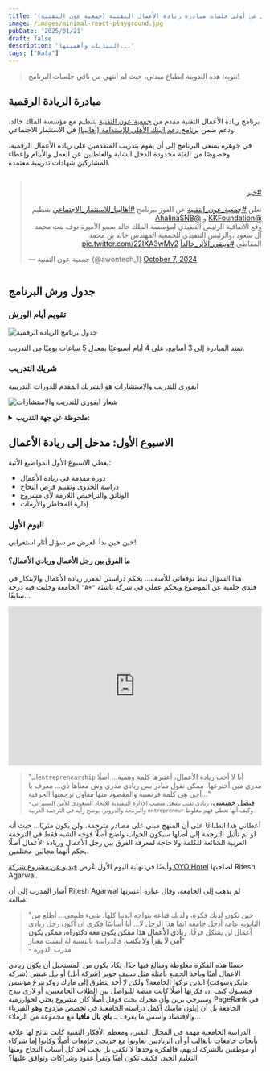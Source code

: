 ```yaml
---
title: 'انطباع مبدئي عن أولى جلسات مبادرة ريادة الأعمال التقنية (جمعية عون التقنية)'
image: /images/minimal-react-playground.jpg
pubDate: '2025/01/21'
draft: false
description: 'البيانات وأهميتها...'
tags: ["Data"]
---
```

> تنويه: هذه التدوينة انطباع مبدئي، حيث لم أنتهي من باقي جلسات البرنامج!

## مبادرة الريادة الرقمية
برنامج ريادة الأعمال التقنية مقدم من [جمعية عون التقنية](https://awontech.sa/home) بتنظيم مع مؤسسة الملك خالد، ودعم ضمن [برنامج دعم البنك الأهلي للإستدامة (أهالينا)](https://www.alahli.com/ar/pages/about-us/sustainability/sustainability-programs-listing) في الاستثمار الاجتماعي.

في جوهره يسعى البرنامج إلى أن يقوم بتدريب المتقدمين على ريادة الأعمال الرقمية، وخصوصًا من الفئة محدودة الدخل الشابة والعاطلين عن العمل والأيتام وإعطاء المشاركين شهادات تدريبية معتمدة.

<div style="width: 100%;display: flex;justify-content: space-around;">
<blockquote class="twitter-tweet"><p lang="ar" dir="rtl"><a href="https://twitter.com/hashtag/%D8%AE%D8%A8%D8%B1?src=hash&amp;ref_src=twsrc%5Etfw">#خبر</a><br><br>تعلن <a href="https://twitter.com/hashtag/%D8%AC%D9%85%D8%B9%D9%8A%D8%A9_%D8%B9%D9%88%D9%86_%D8%A7%D9%84%D8%AA%D9%82%D9%86%D9%8A%D8%A9?src=hash&amp;ref_src=twsrc%5Etfw">#جمعية_عون_التقنية</a> عن الفوز ببرنامج <a href="https://twitter.com/hashtag/%D8%A3%D9%87%D8%A7%D9%84%D9%8A%D9%86%D8%A7_%D9%84%D9%84%D8%A7%D8%B3%D8%AA%D8%AB%D9%85%D8%A7%D8%B1_%D8%A7%D9%84%D8%A7%D8%AC%D8%AA%D9%85%D8%A7%D8%B9%D9%8A?src=hash&amp;ref_src=twsrc%5Etfw">#أهالينا_للاستثمار_الاجتماعي</a> بتنظيم <a href="https://twitter.com/KKFoundation?ref_src=twsrc%5Etfw">@KKFoundation</a> و <a href="https://twitter.com/AhalinaSNB?ref_src=twsrc%5Etfw">@AhalinaSNB</a><br>وقع الاتفاقية الرئيس التنفيذي لمؤسسة الملك خالد سمو الأميرة نوف بنت محمد آل سعود ،والرئيس التنفيذي للجمعية المهندس خالد بن محمد المقاطي.<a href="https://twitter.com/hashtag/%D9%88%D9%8A%D8%A8%D9%82%D9%89_%D8%A7%D9%84%D8%A3%D8%AB%D8%B1_%D8%AE%D8%A7%D9%84%D8%AF%D8%A7%D9%8B?src=hash&amp;ref_src=twsrc%5Etfw">#ويبقى_الأثر_خالداً</a> <a href="https://t.co/22IXA3wMv2">pic.twitter.com/22IXA3wMv2</a></p>&mdash; جمعية عون التقنية (@awontech_1) <a href="https://twitter.com/awontech_1/status/1843250256856953197?ref_src=twsrc%5Etfw">October 7, 2024</a></blockquote>
</div>
<script async src="https://platform.twitter.com/widgets.js" charset="utf-8"></script>

## جدول ورش البرنامج

### تقويم أيام الورش
![جدول برنامج الريادة الرقمية](/tech-entrepreneur.jpg)

تمتد المبادرة إلى 3 أسابيع، على 4 أيام أسبوعيًا بمعدل 5 ساعات يوميًا من التدريب.

### شريك التدريب
ايفوري للتدريب والاستشارات هو الشريك المقدم للدورات التدريبية

![شعار ايفوري للتدريب والاستشارات](https://ivorytraining.com/assets/site/images/logofoot.png)

<details>
<summary>
<b>ملحوظة عن جهة التدريب:</b>
</summary>

> لدى الشريك التدريبي بعض الهفوات، حيث أنه لم يوضح خطوات التسجيل في المنصة أو يعطي تعليمات واضحة لكيفية تسجيل الدخول، ما سبب مشكلة لدى المتدربين في فهم آلية التعامل مع المنصة وحتى تسجيل الحضور من خلال منصتهم أو الدخول للإختبار القبلي... فقد اكتفى بإشعار إضافة إلى برنامج تدريبي على البريد الإلكتروني ورسالة على رقم الجوال توضح بيانات عن الدورة ومكان عقدها فحسب.

</details>


## الاسبوع الأول: مدخل إلى ريادة الأعمال
يغطي الاسبوع الأول المواضيع الأتية:
- دورة مقدمة في ريادة الأعمال
- دراسة الجدوى وتقييم فرص النجاح
- الوثائق والتراخيص اللازمة لأي مشروع
- إدارة المخاطر والأزمات
### اليوم الأول
حين حين بدأ العرض مر سؤال أثار استغرابي!
#### ما الفرق بين رجل الأعمال وريادي الأعمال؟
هذا السؤال ثبط توقعاتي للأسف... بحكم دراستي لمقرر ريادة الأعمال والإبتكار في الجامعة وجلبت فيه درجة `"A+"` فلدي خلفية عن الموضوع وبحكم عملي في شركة ناشئة سابقًا...

<div style="width: 100%;display: flex;justify-content: space-around;">
<iframe width="560" height="315" src="https://www.youtube.com/embed/6HmRURv_l-k?si=Z9G0tRl6EoWMms_y&amp;clip=Ugkxqy-fi2Kw1dl1stY86nuaOS01uq6ooAmZ&amp;clipt=EIHSvQEY6PbAAQ" title="YouTube video player" frameborder="0" allow="accelerometer; autoplay; clipboard-write; encrypted-media; gyroscope; picture-in-picture; web-share" allowfullscreen></iframe>
</div>

>"الـ`entrepreneurship` أنا لا أحب ريادة الأعمال، أعتبرها كلمة وهمية... أصلًا مدري مين أخترعها، ممكن نقول مبادر بس ريادي مدري وش معناها ذي... معرف يا أخي هي كلمة فرنسية والمقصود منها مقاول ترجمتها الحرفية..."
><br> -[فيصل خميسي](https://twitter.com/Faisal)، <small>ريادي تقني يشغل منصب الإدارة التنفيذية للإتحاد السعودي للأمن السيبراني والبرمجة والدرونز، يوضح رأيه في الترجمة العربية `entrepreneur` وكيف أنها تعطي فهم مغلوط.</small>

أعطاني هذا انطباعًا على أن المنهج مبني على مصادر مترجمة، ولن يكون مثريًا... 
حيث أنه لو تم تأثيل الترجمة إلى أصلها سيكون الجواب واضح أصلًا فوجه الشبه فقط في الترجمة العربية الشائعة للكلمة ولا حاجة لمعرفة الفرق بين رجل الأعمال وريادة الأعمال أصلًا بحكم أنهما مجالين مختلفين.

وأيضًا في نهاية اليوم الأول عُرض [فيديو عن مشروع شركة OYO Hotel](https://www.youtube.com/watch?v=TlgmyD0J8yA&t=45s) لصاحبها Ritesh Agarwal.

أشار المدرب إلى أن Ritesh Agarwal لم يذهب إلى الجامعة، وقال عبارة أعتبرتها مبالغة:
> "حين تكون لديك فكرة، ولديك قناعة بتواجه الدنيا كلها، شيء طبيعي... أطلع من الثانوية عامة أدخل جامعة انما هذا الرجل لا... أنا أساسًا فكري أن أكون رجل ريادي أعمال لن يشكل فرقًا، **ريادي الأعمال هذا ممكن  يكون معه دكتوراه، ممكن يكون أمي لا يقرأ ولا يكتب**، فالدراسة بالنسبة له ليست معيار"
> <br> - مدرب الدورة

حسنًا هذه الفكرة مغلوطة ومبالغ فيها جدًا، يكاد يكون من المستحيل أن يكون ريادي الأعمال أميًا ويأخذ الجميع بأمثلة مثل ستيف جوبز (شركة أبل) أو بيل غيتس (شركة مايكروسوفت) الذين تركوا الجامعة؟ ولكن لا أحد يتطرق إلى مارك زوكربيرغ مؤسس فيسبوك كيف أن فكرتها أصلًا كانت منصة للتواصل بين الطلاب الجامعيين، أو لاري بيدج وسيرجي برين وأن محرك بحث قوقل أصلًا كان مشروع بحثي لخوارزمية PageRank
في الجامعة بل أن إيلون ماسك أكمل دراسته الجامعية في تخصص مزدوج وهو الفيزياء والإقتصاد وأسس ما يعرف بـ
**باي بال مافيا** 
مع مجموعة من الزملاء...

الدراسة الجامعية مهمة في المجال التقني، ومعظم الأفكار التقنية كانت نتائج لها علاقة بأبحاث جامعات بالغالب أو أن الرياديين تعاونوا مع خريجي جامعات أصلًا وكانوا إما شركاء أو موظفين بالشركة لديهم، فالفكرة وحدها لا تكفي بل يجب أخذ كل أسباب النجاح ومنها التعليم الجيد، فكيف تكون أميًا وتقرأ عقود وشراكات وتوافق عليها؟


